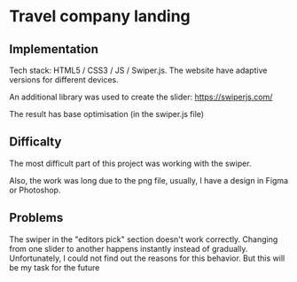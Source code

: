 # Travel company landing

## Implementation

Tech stack: HTML5 / CSS3 / JS / Swiper.js.
The website have adaptive versions for different devices.

An additional library was used to create the slider:
https://swiperjs.com/

The result has base optimisation (in the swiper.js file)

## Difficalty

The most difficult part of this project was working with the swiper. 

Also, the work was long due to the png file, usually, I have a design in Figma or Photoshop.

## Problems

The swiper in the "editors pick" section doesn't work correctly. Changing from one slider to another happens instantly instead of gradually. Unfortunately, I could not find out the reasons for this behavior. But this will be my task for the future
